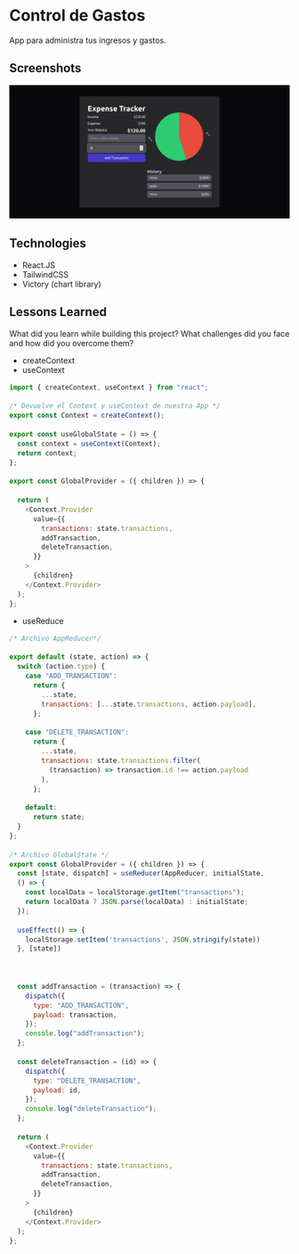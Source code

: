
# Control de Gastos

App para administra tus ingresos y gastos.


## Screenshots

![App Screenshot](/screenshot.png)


## Technologies

- React.JS
- TailwindCSS
- Victory (chart library)

## Lessons Learned

What did you learn while building this project? What challenges did you face and how did you overcome them?

- createContext
- useContext

```javascript
import { createContext, useContext } from "react";

/* Devuelve el Context y useContext de nuestra App */
export const Context = createContext();

export const useGlobalState = () => {
  const context = useContext(Context);
  return context;
};

export const GlobalProvider = ({ children }) => {
      
  return (
    <Context.Provider
      value={{
        transactions: state.transactions,
        addTransaction,
        deleteTransaction,
      }}
    >
      {children}
    </Context.Provider>
  );
};

```

- useReduce

```javascript
/* Archivo AppReducer*/

export default (state, action) => {
  switch (action.type) {
    case "ADD_TRANSACTION":
      return {
        ...state,
        transactions: [...state.transactions, action.payload],
      };

    case "DELETE_TRANSACTION":
      return {
        ...state,
        transactions: state.transactions.filter(
          (transaction) => transaction.id !== action.payload
        ),
      };

    default:
      return state;
  }
};

/* Archivo GlobalState */
export const GlobalProvider = ({ children }) => {
  const [state, dispatch] = useReducer(AppReducer, initialState, 
  () => {
    const localData = localStorage.getItem("transactions");
    return localData ? JSON.parse(localData) : initialState;
  });

  useEffect(() => {
    localStorage.setItem('transactions', JSON.stringify(state))
  }, [state])
  


  const addTransaction = (transaction) => {
    dispatch({
      type: "ADD_TRANSACTION",
      payload: transaction,
    });
    console.log("addTransaction");
  };

  const deleteTransaction = (id) => {
    dispatch({
      type: "DELETE_TRANSACTION",
      payload: id,
    });
    console.log("deleteTransaction");
  };

  return (
    <Context.Provider
      value={{
        transactions: state.transactions,
        addTransaction,
        deleteTransaction,
      }}
    >
      {children}
    </Context.Provider>
  );
};

```